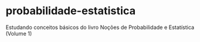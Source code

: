 # probabilidade-estatistica
Estudando conceitos básicos do livro Noções de Probabilidade e Estatística (Volume 1)
